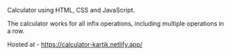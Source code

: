 Calculator using HTML, CSS and JavaScript.

The calculator works for all infix operations, including multiple operations in a row.

Hosted at - https://calculator-kartik.netlify.app/

